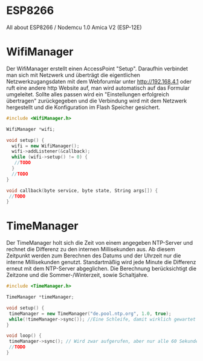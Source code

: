 # ESP8266
 All about ESP8266 / Nodemcu 1.0 Amica V2 (ESP-12E)

# WifiManager
Der WifiManager erstellt einen AccessPoint "Setup". Daraufhin verbindet man sich mit Netzwerk und überträgt die eigentlichen Netzwerkzugangsdaten mit dem Webforumlar unter http://192.168.4.1 oder ruft eine andere http Website auf, man wird automatisch auf das Formular umgeleitet. Sollte alles passen wird ein "Einstellungen erfolgreich übertragen" zurückgegeben und die Verbindung wird mit dem Netzwerk hergestellt und die Konfiguration im Flash Speicher gesichert.

```c++
#include <WifiManager.h>

WifiManager *wifi;

void setup() {
  wifi = new WifiManager();
  wifi->addListener(&callback);
  while (wifi->setup() != 0) {
   //TODO
  }
  //TODO
}

void callback(byte service, byte state, String args[]) {
 //TODO
}
```

# TimeManager
Der TimeManager holt sich die Zeit von einem angegeben NTP-Server und rechnet die Differenz zu den internen Millisekunden aus. Ab diesem Zeitpunkt werden zum Berechnen des Datums und der Uhrzeit nur die interne Millisekunden genutzt. Standartmäßig wird jede Minute die Differenz erneut mit dem NTP-Server abgeglichen. Die Berechnung berücksichtigt die Zeitzone und die Sommer-/Winterzeit, sowie Schaltjahre.

```c++
#include <TimeManager.h>

TimeManager *timeManager;

void setup() {
 timeManager = new TimeManager("de.pool.ntp.org", 1.0, true);
 while(!timeManager->sync()); //Eine Schleife, damit wirklich gewartet wird, bis die Zeit sich synchronisiert hat
}

void loop() {
 timeManager->sync(); // Wird zwar aufgerufen, aber nur alle 60 Sekunden wirklich ausgeführt
 //TODO
}
```

